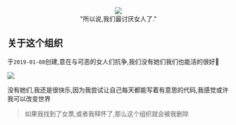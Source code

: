 <p align="center">
  <img src='https://i.loli.net/2019/01/08/5c3476daccfaf.jpg' max-width="100%">
  <br>
  "所以说,我们最讨厌女人了."
</p>

## 关于这个组织
于`2019-01-08`创建,意在与可恶的女人们抗争,我们没有她们我们也能活的很好🧐

![](https://i.loli.net/2019/01/08/5c347def14b56.png)

没有她们,我还是很快乐,因为我尝试让自己每天都能写着有意思的代码,我感觉或许我可以改变世界


> 如果我找到了女票,或者我释怀了,那么这个组织就会被我删除

